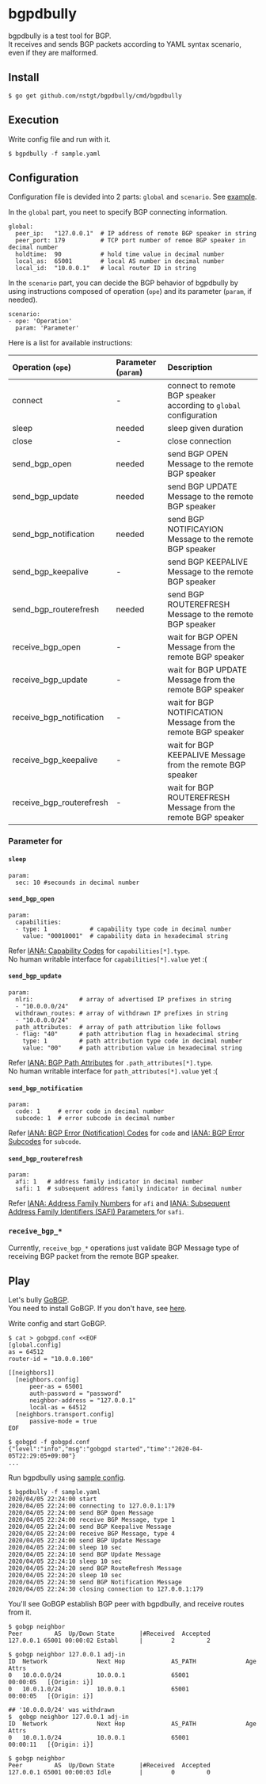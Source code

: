 # bgpdbully

bgpdbully is a test tool for BGP.<br>
It receives and sends BGP packets according to YAML syntax scenario, even if they are malformed.

## Install

```
$ go get github.com/nstgt/bgpdbully/cmd/bgpdbully
```

## Execution

Write config file and run with it.

```
$ bgpdbully -f sample.yaml
```

## Configuration

Configuration file is devided into 2 parts: `global` and `scenario`. See [example](sample.yaml).

In the `global` part, you neet to specify BGP connecting information.

```
global:
  peer_ip:   "127.0.0.1"  # IP address of remote BGP speaker in string
  peer_port: 179          # TCP port number of remoe BGP speaker in decimal number
  holdtime:  90           # hold time value in decimal number
  local_as:  65001        # local AS number in decimal number
  local_id:  "10.0.0.1"   # local router ID in string
```

In the `scenario` part, you can decide the BGP behavior of bgpdbully by using instructions composed of operation (`ope`) and its parameter (`param`, if needed).

```
scenario:
- ope: 'Operation'
  param: 'Parameter'
```

Here is a list for available instructions:

| Operation (`ope`) | Parameter (`param`) | Description |
| :--- | :--- | :--- |
| connect | - | connect to remote BGP speaker according to `global` configuration |
| sleep | needed | sleep given duration |
| close | - | close connection |
| send_bgp_open | needed | send BGP OPEN Message to the remote BGP speaker |
| send_bgp_update | needed | send BGP UPDATE Message to the remote BGP speaker |
| send_bgp_notification | needed | send BGP NOTIFICAYION Message to the remote BGP speaker |
| send_bgp_keepalive | - | send BGP KEEPALIVE Message to the remote BGP speaker |
| send_bgp_routerefresh | needed | send BGP ROUTEREFRESH Message to the remote BGP speaker |
| receive_bgp_open | - | wait for BGP OPEN Message from the remote BGP speaker |
| receive_bgp_update | - | wait for BGP UPDATE Message from the remote BGP speaker |
| receive_bgp_notification | - | wait for BGP NOTIFICATION Message from the remote BGP speaker |
| receive_bgp_keepalive | - | wait for BGP KEEPALIVE Message from the remote BGP speaker |
| receive_bgp_routerefresh | - | wait for BGP ROUTEREFRESH Message from the remote BGP speaker |

### Parameter for

#### `sleep`

```
param:
  sec: 10 #secounds in decimal number
```

#### `send_bgp_open`

```
param:
  capabilities:
  - type: 1            # capability type code in decimal number
    value: "00010001"  # capability data in hexadecimal string
```

Refer [IANA: Capability Codes](https://www.iana.org/assignments/capability-codes/capability-codes.xhtml) for `capabilities[*].type`.<br>
No human writable interface for `capabilities[*].value` yet :(

#### `send_bgp_update`

```
param:
  nlri:             # array of advertised IP prefixes in string
  - "10.0.0.0/24"
  withdrawn_routes: # array of withdrawn IP prefixes in string
  - "10.0.0.0/24"
  path_attributes:  # array of path attribution like follows
  - flag: "40"      # path attribution flag in hexadecimal string
    type: 1         # path attribution type code in decimal number
    value: "00"     # path attribution value in hexadecimal string
```
Refer [IANA: BGP Path Attributes](https://www.iana.org/assignments/bgp-parameters/bgp-parameters.xhtml#bgp-parameters-2) for `.path_attributes[*].type`.<br>
No human writable interface for `path_attributes[*].value` yet :(

#### `send_bgp_notification`

```
param:
  code: 1     # error code in decimal number
  subcode: 1  # error subcode in decimal number
```

Refer [IANA: BGP Error (Notification) Codes](https://www.iana.org/assignments/bgp-parameters/bgp-parameters.xhtml#bgp-parameters-3) for `code` and [IANA: BGP Error Subcodes](https://www.iana.org/assignments/bgp-parameters/bgp-parameters.xhtml#bgp-parameters-4) for `subcode`.


#### `send_bgp_routerefresh`

```
param:
  afi: 1   # address family indicator in decimal number
  safi: 1  # subsequent address family indicator in decimal number
```
Refer [IANA: Address Family Numbers](https://www.iana.org/assignments/address-family-numbers/address-family-numbers.xhtml) for `afi` and [IANA: Subsequent Address Family Identifiers (SAFI) Parameters
](https://www.iana.org/assignments/safi-namespace/safi-namespace.xhtml) for `safi`.

### `receive_bgp_*`
Currently, `receive_bgp_*` operations just validate BGP Message type of receiving BGP packet from the remote BGP speaker.

## Play

Let's bully [GoBGP](https://github.com/osrg/gobgp).<br>
You need to install GoBGP. If you don't have, see [here](https://github.com/osrg/gobgp#install).

Write config and start GoBGP.
```
$ cat > gobgpd.conf <<EOF
[global.config]
as = 64512
router-id = "10.0.0.100"

[[neighbors]]
  [neighbors.config]
      peer-as = 65001
      auth-password = "password"
      neighbor-address = "127.0.0.1"
      local-as = 64512
  [neighbors.transport.config]
      passive-mode = true
EOF

$ gobgpd -f gobgpd.conf
{"level":"info","msg":"gobgpd started","time":"2020-04-05T22:29:05+09:00"}
...
```

Run bgpdbully using [sample config](sample.yaml).

```
$ bgpdbully -f sample.yaml
2020/04/05 22:24:00 start
2020/04/05 22:24:00 connecting to 127.0.0.1:179
2020/04/05 22:24:00 send BGP Open Message
2020/04/05 22:24:00 receive BGP Message, type 1
2020/04/05 22:24:00 send BGP Keepalive Message
2020/04/05 22:24:00 receive BGP Message, type 4
2020/04/05 22:24:00 send BGP Update Message
2020/04/05 22:24:00 sleep 10 sec
2020/04/05 22:24:10 send BGP Update Message
2020/04/05 22:24:10 sleep 10 sec
2020/04/05 22:24:20 send BGP RouteRefresh Message
2020/04/05 22:24:20 sleep 10 sec
2020/04/05 22:24:30 send BGP Notification Message
2020/04/05 22:24:30 closing connection to 127.0.0.1:179
```

You'll see GoBGP establish BGP peer with bgpdbully, and receive routes from it.

```
$ gobgp neighbor
Peer         AS  Up/Down State       |#Received  Accepted
127.0.0.1 65001 00:00:02 Establ      |        2         2

$ gobgp neighbor 127.0.0.1 adj-in
ID  Network              Next Hop             AS_PATH              Age        Attrs
0   10.0.0.0/24          10.0.0.1             65001                00:00:05   [{Origin: i}]
0   10.0.1.0/24          10.0.0.1             65001                00:00:05   [{Origin: i}]

## '10.0.0.0/24' was withdrawn
$  gobgp neighbor 127.0.0.1 adj-in
ID  Network              Next Hop             AS_PATH              Age        Attrs
0   10.0.1.0/24          10.0.0.1             65001                00:00:11   [{Origin: i}]

$ gobgp neighbor
Peer         AS  Up/Down State       |#Received  Accepted
127.0.0.1 65001 00:00:03 Idle        |        0         0
```